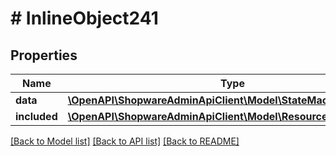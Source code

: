 # # InlineObject241

## Properties

Name | Type | Description | Notes
------------ | ------------- | ------------- | -------------
**data** | [**\OpenAPI\ShopwareAdminApiClient\Model\StateMachineTransition**](StateMachineTransition.md) |  | [optional]
**included** | [**\OpenAPI\ShopwareAdminApiClient\Model\Resource[]**](Resource.md) |  | [optional]

[[Back to Model list]](../../README.md#models) [[Back to API list]](../../README.md#endpoints) [[Back to README]](../../README.md)
